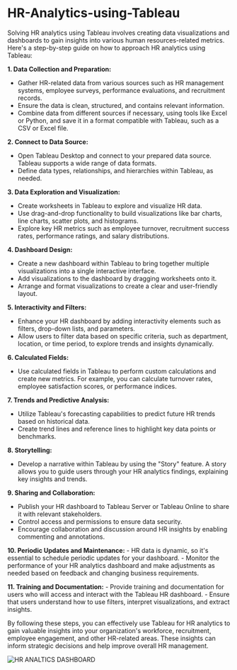 # HR-Analytics-using-Tableau
Solving HR analytics using Tableau involves creating data visualizations and dashboards to gain insights into various human resources-related metrics. Here's a step-by-step guide on how to approach HR analytics using Tableau:

**1. Data Collection and Preparation:**
   - Gather HR-related data from various sources such as HR management systems, employee surveys, performance evaluations, and recruitment records.
   - Ensure the data is clean, structured, and contains relevant information.
   - Combine data from different sources if necessary, using tools like Excel or Python, and save it in a format compatible with Tableau, such as a CSV or Excel file.

**2. Connect to Data Source:**
   - Open Tableau Desktop and connect to your prepared data source. Tableau supports a wide range of data formats.
   - Define data types, relationships, and hierarchies within Tableau, as needed.

**3. Data Exploration and Visualization:**
   - Create worksheets in Tableau to explore and visualize HR data.
   - Use drag-and-drop functionality to build visualizations like bar charts, line charts, scatter plots, and histograms.
   - Explore key HR metrics such as employee turnover, recruitment success rates, performance ratings, and salary distributions.

**4. Dashboard Design:**
   - Create a new dashboard within Tableau to bring together multiple visualizations into a single interactive interface.
   - Add visualizations to the dashboard by dragging worksheets onto it.
   - Arrange and format visualizations to create a clear and user-friendly layout.

**5. Interactivity and Filters:**
   - Enhance your HR dashboard by adding interactivity elements such as filters, drop-down lists, and parameters.
   - Allow users to filter data based on specific criteria, such as department, location, or time period, to explore trends and insights dynamically.

**6. Calculated Fields:**
   - Use calculated fields in Tableau to perform custom calculations and create new metrics. For example, you can calculate turnover rates, employee satisfaction scores, or performance indices.

**7. Trends and Predictive Analysis:**
   - Utilize Tableau's forecasting capabilities to predict future HR trends based on historical data.
   - Create trend lines and reference lines to highlight key data points or benchmarks.

**8. Storytelling:**
   - Develop a narrative within Tableau by using the "Story" feature. A story allows you to guide users through your HR analytics findings, explaining key insights and trends.

**9. Sharing and Collaboration:**
   - Publish your HR dashboard to Tableau Server or Tableau Online to share it with relevant stakeholders.
   - Control access and permissions to ensure data security.
   - Encourage collaboration and discussion around HR insights by enabling commenting and annotations.

**10. Periodic Updates and Maintenance:**
    - HR data is dynamic, so it's essential to schedule periodic updates for your dashboard.
    - Monitor the performance of your HR analytics dashboard and make adjustments as needed based on feedback and changing business requirements.

**11. Training and Documentation:**
    - Provide training and documentation for users who will access and interact with the Tableau HR dashboard.
    - Ensure that users understand how to use filters, interpret visualizations, and extract insights.

By following these steps, you can effectively use Tableau for HR analytics to gain valuable insights into your organization's workforce, recruitment, employee engagement, and other HR-related areas. These insights can inform strategic decisions and help improve overall HR management.

![HR ANALTICS DASHBOARD](https://github.com/pankit01999/HR-Analytics-using-Tableau/assets/143706134/b0042111-f667-423a-835a-fadb876a58ee)

